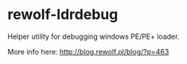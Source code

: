 # rewolf-ldrdebug
Helper utility for debugging windows PE/PE+ loader. 

More info here: http://blog.rewolf.pl/blog/?p=463
